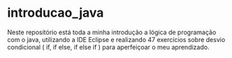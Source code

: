 # introducao_java
Neste repositório está toda a minha introdução a lógica de programação com o java, utilizando a IDE Eclipse e realizando 47 exercícios sobre desvio condicional ( if, if else, if else if ) para aperfeiçoar o meu aprendizado.
